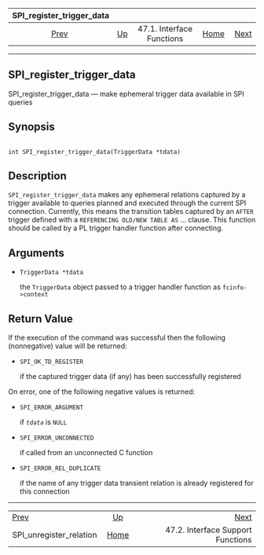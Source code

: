 

|                     SPI\_register\_trigger\_data                    |                                                      |                           |                                                       |                                                                         |
| :-----------------------------------------------------------------: | :--------------------------------------------------- | :-----------------------: | ----------------------------------------------------: | ----------------------------------------------------------------------: |
| [Prev](spi-spi-unregister-relation.html "SPI_unregister_relation")  | [Up](spi-interface.html "47.1. Interface Functions") | 47.1. Interface Functions | [Home](index.html "PostgreSQL 17devel Documentation") |  [Next](spi-interface-support.html "47.2. Interface Support Functions") |

***

## SPI\_register\_trigger\_data

SPI\_register\_trigger\_data — make ephemeral trigger data available in SPI queries

## Synopsis

```

int SPI_register_trigger_data(TriggerData *tdata)
```

## Description

`SPI_register_trigger_data` makes any ephemeral relations captured by a trigger available to queries planned and executed through the current SPI connection. Currently, this means the transition tables captured by an `AFTER` trigger defined with a `REFERENCING OLD/NEW TABLE AS` ... clause. This function should be called by a PL trigger handler function after connecting.

## Arguments

* `TriggerData *tdata`

    the `TriggerData` object passed to a trigger handler function as `fcinfo->context`

## Return Value

If the execution of the command was successful then the following (nonnegative) value will be returned:

* `SPI_OK_TD_REGISTER`

    if the captured trigger data (if any) has been successfully registered

On error, one of the following negative values is returned:

* `SPI_ERROR_ARGUMENT`

    if *`tdata`* is `NULL`

* `SPI_ERROR_UNCONNECTED`

    if called from an unconnected C function

* `SPI_ERROR_REL_DUPLICATE`

    if the name of any trigger data transient relation is already registered for this connection

***

|                                                                     |                                                       |                                                                         |
| :------------------------------------------------------------------ | :---------------------------------------------------: | ----------------------------------------------------------------------: |
| [Prev](spi-spi-unregister-relation.html "SPI_unregister_relation")  |  [Up](spi-interface.html "47.1. Interface Functions") |  [Next](spi-interface-support.html "47.2. Interface Support Functions") |
| SPI\_unregister\_relation                                           | [Home](index.html "PostgreSQL 17devel Documentation") |                                       47.2. Interface Support Functions |
